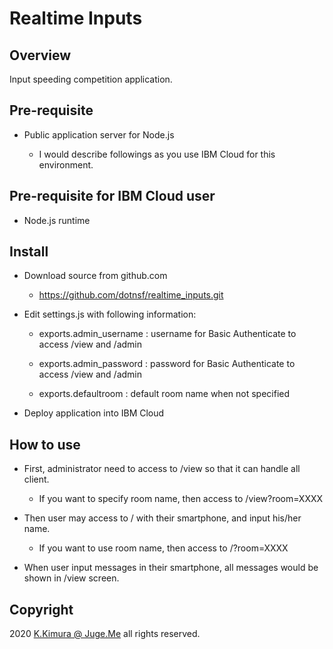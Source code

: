 # Realtime Inputs

## Overview

Input speeding competition application.


## Pre-requisite

- Public application server for Node.js

    - I would describe followings as you use IBM Cloud for this environment.


## Pre-requisite for IBM Cloud user

- Node.js runtime


## Install

- Download source from github.com

    - https://github.com/dotnsf/realtime_inputs.git

- Edit settings.js with following information:

    - exports.admin_username : username for Basic Authenticate to access /view and /admin

    - exports.admin_password : password for Basic Authenticate to access /view and /admin

    - exports.defaultroom : default room name when not specified

- Deploy application into IBM Cloud


## How to use

- First, administrator need to access to /view so that it can handle all client.

    - If you want to specify room name, then access to /view?room=XXXX

- Then user may access to / with their smartphone, and input his/her name.

    - If you want to use room name, then access to /?room=XXXX

- When user input messages in their smartphone, all messages would be shown in /view screen.


## Copyright

2020 [K.Kimura @ Juge.Me](https://github.com/dotnsf) all rights reserved.
